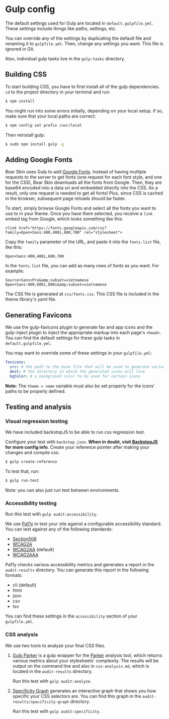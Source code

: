 # Gulp config

The default settings used for Gulp are located in `default.gulpfile.yml`. These settings include things like paths, settings, etc.

You can override any of the settings by duplicating the default file and renaming it to `gulpfile.yml`. Then, change any settings you want. This file is ignored in Git.

Also, individual gulp tasks live in the `gulp-tasks` directory.

## Building CSS

To start building CSS, you have to first install all of the gulp dependencies. `cd` to the project directory in your terminal and run:
```sh
$ npm install
```

You might run into some errors initially, depending on your local setup. if so, make sure that your local paths are correct:
```sh
$ npm config set prefix /usr/local
```

Then reinstall gulp:
```sh
$ sudo npm install gulp -g
```

## Adding Google Fonts

Bear Skin uses Gulp to add [Google Fonts](https://fonts.google.com/). Instead of having multiple requests to the server to get fonts (one request for each font style, and one for the CSS), Bear Skin downloads all the fonts from Google. Then, they are base64 encoded into a data uri and embedded directly into the CSS. As a result, only one request is needed to get all fonts! Plus, since CSS is cached in the browser, subsequent page reloads should be faster.

To start, simply browse Google Fonts and select all the fonts you want to use to in your theme. Once you have them selected, you receive a `link` embed tag from Google, which looks something like this:

`<link href="https://fonts.googleapis.com/css?family=Open+Sans:400,400i,600,700" rel="stylesheet">`

Copy the `family` parameter of the URL, and paste it into the `fonts.list` file, like this:

`Open+Sans:400,400i,600,700`

In the `fonts.list` file, you can add as many rows of fonts as you want. For example:

```
Source+Sans+Pro&amp;subset=vietnamese
Open+Sans:400,600i,800i&amp;subset=vietnamese
```

The CSS file is generated at `css/fonts.css`. This CSS file is included in the theme library's yaml file.

## Generating Favicons

We use the gulp-favicons plugin to generate fav and app icons and the gulp-inject plugin to inject the appropriate markup into each page's `<head>`. You can find the default settings for these gulp tasks in `default.gulpfile.yml`.

You may want to override some of these settings in your `gulpfile.yml`:

```yml
favicons:
  src: # the path to the base file that will be used to generate various fav and app icons
  dest: # the directory in which the generated icons will live
  bgColor: # a background color to be used for certain icons
```

**Note:** The `theme > name` variable must also be set properly for the icons' paths to be properly defined.

## Testing and analysis

### Visual regression testing

We have included backstopJS to be able to run css regression test.

Configure your test with `backstop.json`. **When in doubt, visit [BackstopJS](https://github.com/garris/BackstopJS) for more config info**.
Create your reference pointer after making your changes and compile css:
```sh
$ gulp create-reference
```
To test that, run:
```sh
$ gulp run-test
```
Note: you can also just run test between environments.

### Accessibility testing

Run this test with `gulp audit:accessibility`.

We use [Pa11y](https://github.com/pa11y/pa11y) to test your site against a configurable accessibility standard. You can test against any of the following standards:

* [Section508](https://www.section508.gov/content/learn "Learn more about Section 508 standards")
* [WCAG2A](https://www.w3.org/WAI/WCAG20/quickref/?currentsidebar=%23col_overview&levels=aa%2Caaa "Learn more about WCAG2A standards")
* [WCAG2AA](https://www.w3.org/WAI/WCAG20/quickref/?currentsidebar=%23col_overview&levels=a%2Caaa "Learn more about WCAG2AA standards") (default)
* [WCAG2AAA](https://www.w3.org/WAI/WCAG20/quickref/?currentsidebar=%23col_customize&levels=a%2Caa "Learn more about WCAG2AAA standards")

Pa11y checks various accessibility metrics and generates a report in the `audit-results` directory. You can generate this report in the following formats:

* cli (default)
* html
* json
* csv
* tsv

You can find these settings in the `accessibility` section of your `gulpfile.yml`.

### CSS analysis

We use two tools to analyze your final CSS files.

1. [Gulp Parker](https://github.com/PavelDemyanenko/gulp-parker) is a gulp wrapper for the [Parker](https://github.com/katiefenn/parker) analysis tool, which returns various metrics about your stylesheets' complexity. The results will be output on the command line and also in `css-analysis.md`, which is located in the `audit-results` directory.

   Run this test with `gulp audit:analyze`.

2. [Specificity Graph](https://github.com/pocketjoso/specificity-graph) generates an interactive graph that shows you how specific your CSS selectors are. You can find this graph in the `audit-results/specificity-graph` directory.

   Run this test with `gulp audit:specificity`.
